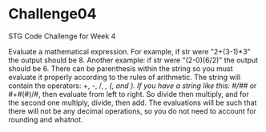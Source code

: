 Challenge04
===========

STG Code Challenge for Week 4

Evaluate a mathematical expression. For example, if str were "2+(3-1)*3" the output should be 8. Another example: if str were "(2-0)(6/2)" the output should be 6. There can be parenthesis within the string so you must evaluate it properly according to the rules of arithmetic. The string will contain the operators: +, -, /, *, (, and ). If you have a string like this: #/#*# or #+#(#)/#, then evaluate from left to right. So divide then multiply, and for the second one multiply, divide, then add. The evaluations will be such that there will not be any decimal operations, so you do not need to account for rounding and whatnot.
